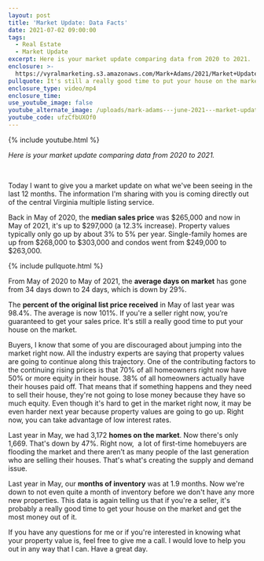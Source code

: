 ```yaml
---
layout: post
title: 'Market Update: Data Facts'
date: 2021-07-02 09:00:00
tags:
  - Real Estate
  - Market Update
excerpt: Here is your market update comparing data from 2020 to 2021.
enclosure: >-
  https://vyralmarketing.s3.amazonaws.com/Mark+Adams/2021/Market+Update_+Data+Facts.mp4
pullquote: It's still a really good time to put your house on the market.
enclosure_type: video/mp4
enclosure_time:
use_youtube_image: false
youtube_alternate_image: /uploads/mark-adams---june-2021---market-update---youtube.jpg
youtube_code: ufzCfbUXOf0
---
```

{% include youtube.html %}

*Here is your market update comparing data from 2020 to 2021.*

<center>&nbsp;</center>

Today I want to give you a market update on what we've been seeing in the last 12 months. The information I'm sharing with you is coming directly out of the central Virginia multiple listing service.&nbsp;

Back in May of 2020, the **median sales price** was $265,000 and now in May of 2021, it's up to $297,000 (a 12.3% increase). Property values typically only go up by about 3% to 5% per year. Single-family homes are up from $268,000 to $303,000 and condos went from $249,000 to $263,000.

{% include pullquote.html %}

From May of 2020 to May of 2021, the **average days on market** has gone from 34 days down to 24 days, which is down by 29%.

The **percent of the original list price received** in May of last year was 98.4%. The average is now 101%. If you're a seller right now, you’re guaranteed to get your sales price. It's still a really good time to put your house on the market.

Buyers, I know that some of you are discouraged about jumping into the market right now. All the industry experts are saying that property values are going to continue along this trajectory. One of the contributing factors to the continuing rising prices is that 70% of all homeowners right now have 50% or more equity in their house. 38% of all homeowners actually have their houses paid off. That means that if something happens and they need to sell their house, they're not going to lose money because they have so much equity. Even though it's hard to get in the market right now, it may be even harder next year because property values are going to go up. Right now, you can take advantage of low interest rates.

Last year in May, we had 3,172 **homes on the market**. Now there's only 1,669. That's down by 47%. Right now,&nbsp; a lot of first-time homebuyers are flooding the market and there aren’t as many people of the last generation who are selling their houses. That's what's creating the supply and demand issue.

Last year in May, our **months of inventory** was at 1.9 months. Now we're down to not even quite a month of inventory before we don't have any more new properties. This data is again telling us that if you're a seller, it's probably a really good time to get your house on the market and get the most money out of it.

If you have any questions for me or if you're interested in knowing what your property value is, feel free to give me a call. I would love to help you out in any way that I can. Have a great day.
